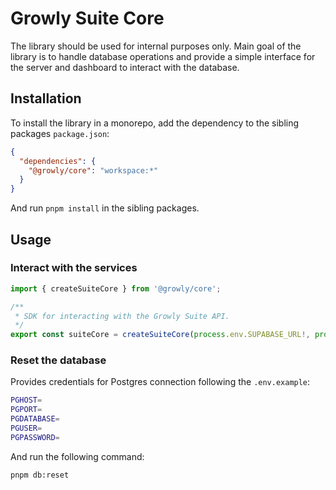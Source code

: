 # Growly Suite Core

The library should be used for internal purposes only. Main goal of the library is to handle database operations and provide a simple interface for the server and dashboard to interact with the database.

## Installation

To install the library in a monorepo, add the dependency to the sibling packages `package.json`:

```json
{
  "dependencies": {
    "@growly/core": "workspace:*"
  }
}
```

And run `pnpm install` in the sibling packages.

## Usage

### Interact with the services

```typescript
import { createSuiteCore } from '@growly/core';

/**
 * SDK for interacting with the Growly Suite API.
 */
export const suiteCore = createSuiteCore(process.env.SUPABASE_URL!, process.env.SUPABASE_ANON_KEY!);
```

### Reset the database

Provides credentials for Postgres connection following the `.env.example`:

```bash
PGHOST=
PGPORT=
PGDATABASE=
PGUSER=
PGPASSWORD=
```

And run the following command:

```bash
pnpm db:reset
```
